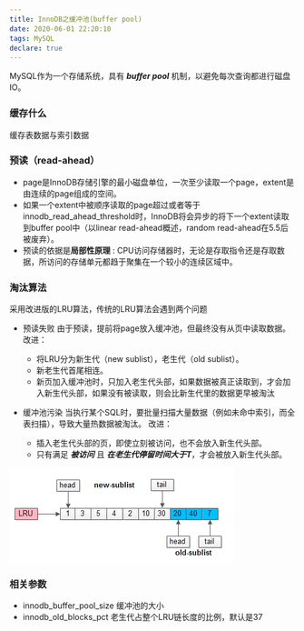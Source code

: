```yaml
---
title: InnoDB之缓冲池(buffer pool)
date: 2020-06-01 22:20:10
tags: MySQL
declare: true
---
```

MySQL作为一个存储系统，具有 ***buffer pool*** 机制，以避免每次查询都进行磁盘IO。

### 缓存什么
缓存表数据与索引数据

### 预读（read-ahead）
+ page是InnoDB存储引擎的最小磁盘单位，一次至少读取一个page，extent是由连续的page组成的空间。
+ 如果一个extent中被顺序读取的page超过或者等于innodb_read_ahead_threshold时，InnoDB将会异步的将下一个extent读取到buffer pool中（以linear read-ahead概述，random read-ahead在5.5后被废弃）。
+ 预读的依据是**局部性原理** : CPU访问存储器时，无论是存取指令还是存取数据，所访问的存储单元都趋于聚集在一个较小的连续区域中。

### 淘汰算法
采用改进版的LRU算法，传统的LRU算法会遇到两个问题
+ 预读失败 
由于预读，提前将page放入缓冲池，但最终没有从页中读取数据。
改进：
    + 将LRU分为新生代（new sublist），老生代（old sublist）。
    + 新老生代首尾相连。 
    + 新页加入缓冲池时，只加入老生代头部，如果数据被真正读取到，才会加入新生代头部，如果没有被读取，则会比新生代里的数据更早被淘汰

+ 缓冲池污染
当执行某个SQL时，要批量扫描大量数据（例如未命中索引，而全表扫描），导致大量热数据被淘汰。
改进：
    * 插入老生代头部的页，即使立刻被访问，也不会放入新生代头部。
    * 只有满足 ***被访问*** 且 ***在老生代停留时间大于T***，才会被放入新生代头部。

![avatar](/images/InnoDB/newlru.png)

### 相关参数
+ innodb_buffer_pool_size
缓冲池的大小
+ innodb_old_blocks_pct
老生代占整个LRU链长度的比例，默认是37

